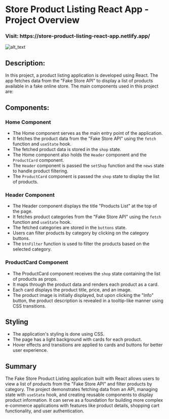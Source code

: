 # Store Product Listing React App - Project Overview

<h3>Visit: https://store-product-listing-react-app.netlify.app/</h3>
<img alt="alt_text" src="./shop.gif"/>

## Description:

In this project, a product listing application is developed using React. The app fetches data from the "Fake Store API" to display a list of products available in a fake online store. The main components used in this project are:  

## Components:

### Home Component 
- The Home component serves as the main entry point of the application.
- It fetches the product data from the "Fake Store API" using the `fetch` function and `useState` hook.
- The fetched product data is stored in the `shop` state.
- The Home component also holds the `Header` component and the `ProductCard` component.
- The `Header` component is passed the `setShop` function and the `news` state to handle product filtering.
- The `ProductCard` component is passed the `shop` state to display the list of products.

### Header Component
- The Header component displays the title "Products List" at the top of the page.
- It fetches product categories from the "Fake Store API" using the `fetch` function and `useState` hook.
- The fetched categories are stored in the `buttons` state.
- Users can filter products by category by clicking on the category buttons.
- The `btnFilter` function is used to filter the products based on the selected category.

### ProductCard Component 
- The ProductCard component receives the `shop` state containing the list of products as props.
- It maps through the product data and renders each product as a card.
- Each card displays the product title, price, and an image.
- The product image is initially displayed, but upon clicking the "Info" button, the product description is revealed in a tooltip-like manner using CSS transitions.

## Styling 
- The application's styling is done using CSS.
- The page has a light background with cards for each product.
- Hover effects and transitions are applied to cards and buttons for better user experience.

## Summary 
The Fake Store Product Listing application built with React allows users to view a list of products from the "Fake Store API" and filter products by category. The project demonstrates fetching data from an API, managing state with `useState` hook, and creating reusable components to display product information. It can serve as a foundation for building more complex e-commerce applications with features like product details, shopping cart functionality, and user authentication.

